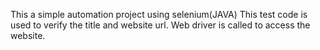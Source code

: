 This a simple automation project using selenium(JAVA)
This test code is used to verify the title and website url.
Web driver is called to access the website.
